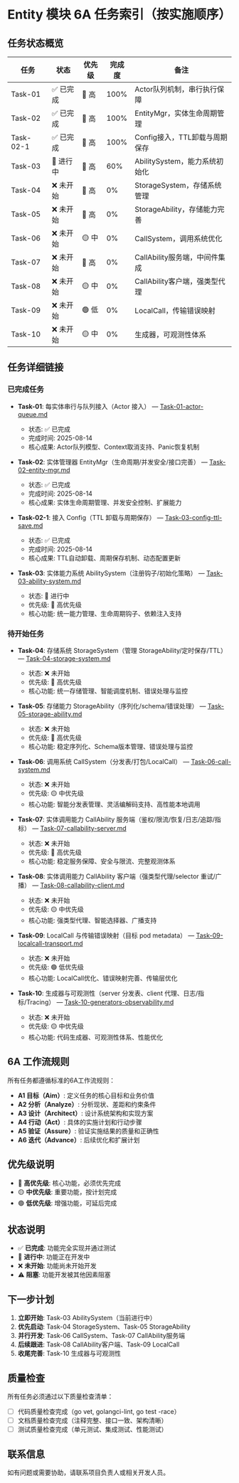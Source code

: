 # Entity 模块 6A 任务索引（按实施顺序）

## 任务状态概览

| 任务 | 状态 | 优先级 | 完成度 | 备注 |
|------|------|--------|--------|------|
| Task-01 | ✅ 已完成 | 🔴 高 | 100% | Actor队列机制，串行执行保障 |
| Task-02 | ✅ 已完成 | 🔴 高 | 100% | EntityMgr，实体生命周期管理 |
| Task-02-1 | ✅ 已完成 | 🔴 高 | 100% | Config接入，TTL卸载与周期保存 |
| Task-03 | 🔄 进行中 | 🔴 高 | 60% | AbilitySystem，能力系统初始化 |
| Task-04 | ❌ 未开始 | 🔴 高 | 0% | StorageSystem，存储系统管理 |
| Task-05 | ❌ 未开始 | 🔴 高 | 0% | StorageAbility，存储能力完善 |
| Task-06 | ❌ 未开始 | 🟡 中 | 0% | CallSystem，调用系统优化 |
| Task-07 | ❌ 未开始 | 🔴 高 | 0% | CallAbility服务端，中间件集成 |
| Task-08 | ❌ 未开始 | 🟡 中 | 0% | CallAbility客户端，强类型代理 |
| Task-09 | ❌ 未开始 | 🟢 低 | 0% | LocalCall，传输错误映射 |
| Task-10 | ❌ 未开始 | 🟡 中 | 0% | 生成器，可观测性体系 |

## 任务详细链接

### 已完成任务
- **Task-01**: 每实体串行与队列接入（Actor 接入） — [Task-01-actor-queue.md](./Task-01-actor-queue.md)
  - 状态: ✅ 已完成
  - 完成时间: 2025-08-14
  - 核心成果: Actor队列模型、Context取消支持、Panic恢复机制

- **Task-02**: 实体管理器 EntityMgr（生命周期/并发安全/接口完善） — [Task-02-entity-mgr.md](./Task-02-entity-mgr.md)
  - 状态: ✅ 已完成
  - 完成时间: 2025-08-14
  - 核心成果: 实体生命周期管理、并发安全控制、扩展能力

- **Task-02-1**: 接入 Config（TTL 卸载与周期保存） — [Task-03-config-ttl-save.md](./Task-03-config-ttl-save.md)
  - 状态: ✅ 已完成
  - 完成时间: 2025-08-14
  - 核心成果: TTL自动卸载、周期保存机制、动态配置更新

- **Task-03**: 实体能力系统 AbilitySystem（注册钩子/初始化策略） — [Task-03-ability-system.md](./Task-03-ability-system.md)
  - 状态: 🔄 进行中
  - 优先级: 🔴 高优先级
  - 核心功能: 统一能力管理、生命周期钩子、依赖注入支持

### 待开始任务
- **Task-04**: 存储系统 StorageSystem（管理 StorageAbility/定时保存/TTL） — [Task-04-storage-system.md](./Task-04-storage-system.md)
  - 状态: ❌ 未开始
  - 优先级: 🔴 高优先级
  - 核心功能: 统一存储管理、智能调度机制、错误处理与监控

- **Task-05**: 存储能力 StorageAbility（序列化/schema/错误处理） — [Task-05-storage-ability.md](./Task-05-storage-ability.md)
  - 状态: ❌ 未开始
  - 优先级: 🔴 高优先级
  - 核心功能: 稳定序列化、Schema版本管理、错误处理与监控

- **Task-06**: 调用系统 CallSystem（分发表/打包/LocalCall） — [Task-06-call-system.md](./Task-06-call-system.md)
  - 状态: ❌ 未开始
  - 优先级: 🟡 中优先级
  - 核心功能: 智能分发表管理、灵活编解码支持、高性能本地调用

- **Task-07**: 实体调用能力 CallAbility 服务端（鉴权/限流/恢复/日志/追踪/指标） — [Task-07-callability-server.md](./Task-07-callability-server.md)
  - 状态: ❌ 未开始
  - 优先级: 🔴 高优先级
  - 核心功能: 稳定服务保障、安全与限流、完整观测体系

- **Task-08**: 实体调用能力 CallAbility 客户端（强类型代理/selector 重试/广播） — [Task-08-callability-client.md](./Task-08-callability-client.md)
  - 状态: ❌ 未开始
  - 优先级: 🟡 中优先级
  - 核心功能: 强类型代理、智能选择器、广播支持

- **Task-09**: LocalCall 与传输错误映射（目标 pod metadata） — [Task-09-localcall-transport.md](./Task-09-localcall-transport.md)
  - 状态: ❌ 未开始
  - 优先级: 🟢 低优先级
  - 核心功能: LocalCall优化、错误映射完善、传输层优化

- **Task-10**: 生成器与可观测性（server 分发表、client 代理、日志/指标/Tracing） — [Task-10-generators-observability.md](./Task-10-generators-observability.md)
  - 状态: ❌ 未开始
  - 优先级: 🟡 中优先级
  - 核心功能: 代码生成器、可观测性体系、性能优化

## 6A 工作流规则

所有任务都遵循标准的6A工作流规则：

- **A1 目标（Aim）**: 定义任务的核心目标和业务价值
- **A2 分析（Analyze）**: 分析现状、差距和约束条件
- **A3 设计（Architect）**: 设计系统架构和实现方案
- **A4 行动（Act）**: 具体的实施计划和行动步骤
- **A5 验证（Assure）**: 验证实施结果的质量和正确性
- **A6 迭代（Advance）**: 后续优化和扩展计划

## 优先级说明

- 🔴 **高优先级**: 核心功能，必须优先完成
- 🟡 **中优先级**: 重要功能，按计划完成
- 🟢 **低优先级**: 增强功能，可延后完成

## 状态说明

- ✅ **已完成**: 功能完全实现并通过测试
- 🔄 **进行中**: 功能正在开发中
- ❌ **未开始**: 功能尚未开始开发
- ⚠️ **阻塞**: 功能开发被其他因素阻塞

## 下一步计划

1. **立即开始**: Task-03 AbilitySystem（当前进行中）
2. **优先启动**: Task-04 StorageSystem、Task-05 StorageAbility
3. **并行开发**: Task-06 CallSystem、Task-07 CallAbility服务端
4. **后续跟进**: Task-08 CallAbility客户端、Task-09 LocalCall
5. **收尾完善**: Task-10 生成器与可观测性

## 质量检查

所有任务必须通过以下质量检查清单：

- [ ] 代码质量检查完成（go vet, golangci-lint, go test -race）
- [ ] 文档质量检查完成（注释完整、接口一致、架构清晰）
- [ ] 测试质量检查完成（单元测试、集成测试、性能测试）

## 联系信息

如有问题或需要协助，请联系项目负责人或相关开发人员。  